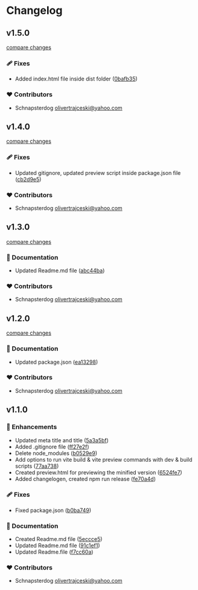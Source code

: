 
# Changelog



## v1.5.0

[compare changes](https://github.com/SchnapsterDog/embeddable-e-commerce-widget/compare/v1.4.0...v1.5.0)

### 🩹 Fixes

- Added index.html file inside dist folder ([0bafb35](https://github.com/SchnapsterDog/embeddable-e-commerce-widget/commit/0bafb35))

### ❤️ Contributors

- Schnapsterdog <olivertrajceski@yahoo.com>

## v1.4.0

[compare changes](https://github.com/SchnapsterDog/embeddable-e-commerce-widget/compare/v1.3.0...v1.4.0)

### 🩹 Fixes

- Updated gitignore, updated preview script inside package.json file ([cb2d9e5](https://github.com/SchnapsterDog/embeddable-e-commerce-widget/commit/cb2d9e5))

### ❤️ Contributors

- Schnapsterdog <olivertrajceski@yahoo.com>

## v1.3.0

[compare changes](https://github.com/SchnapsterDog/embeddable-e-commerce-widget/compare/v1.2.0...v1.3.0)

### 📖 Documentation

- Updated Readme.md file ([abc44ba](https://github.com/SchnapsterDog/embeddable-e-commerce-widget/commit/abc44ba))

### ❤️ Contributors

- Schnapsterdog <olivertrajceski@yahoo.com>

## v1.2.0

[compare changes](https://github.com/SchnapsterDog/embeddable-e-commerce-widget/compare/v1.1.0...v1.2.0)

### 📖 Documentation

- Updated package.json ([ea13298](https://github.com/SchnapsterDog/embeddable-e-commerce-widget/commit/ea13298))

### ❤️ Contributors

- Schnapsterdog <olivertrajceski@yahoo.com>

## v1.1.0


### 🚀 Enhancements

- Updated meta title and title ([5a3a5bf](https://github.com/SchnapsterDog/embeddable-e-commerce-widget/commit/5a3a5bf))
- Added .gitignore file ([ff27e2f](https://github.com/SchnapsterDog/embeddable-e-commerce-widget/commit/ff27e2f))
- Delete node_modules ([b0529e9](https://github.com/SchnapsterDog/embeddable-e-commerce-widget/commit/b0529e9))
- Add options to run vite build & vite preview commands with dev & build scripts ([77aa738](https://github.com/SchnapsterDog/embeddable-e-commerce-widget/commit/77aa738))
- Created preview.html for previewing the minified version ([6524fe7](https://github.com/SchnapsterDog/embeddable-e-commerce-widget/commit/6524fe7))
- Added changelogen, created npm run release ([fe70a4d](https://github.com/SchnapsterDog/embeddable-e-commerce-widget/commit/fe70a4d))

### 🩹 Fixes

- Fixed package.json ([b0ba749](https://github.com/SchnapsterDog/embeddable-e-commerce-widget/commit/b0ba749))

### 📖 Documentation

- Created Readme.md file ([5eccce5](https://github.com/SchnapsterDog/embeddable-e-commerce-widget/commit/5eccce5))
- Updated Readme.md file ([91c1ef1](https://github.com/SchnapsterDog/embeddable-e-commerce-widget/commit/91c1ef1))
- Updated Readme.file ([f7cc60a](https://github.com/SchnapsterDog/embeddable-e-commerce-widget/commit/f7cc60a))

### ❤️ Contributors

- Schnapsterdog <olivertrajceski@yahoo.com>

